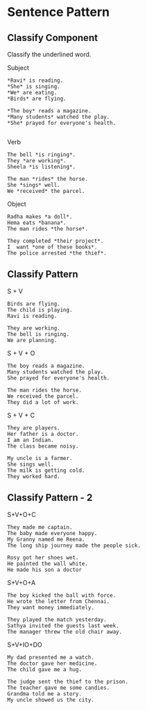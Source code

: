 # Sentence Pattern

## Classify Component

Classify the underlined word.

Subject

```
*Ravi* is reading.
*She* is singing.
*We* are eating.
*Birds* are flying.

*The boy* reads a magazine.
*Many students* watched the play.
*She* prayed for everyone's health.


```

Verb

```
The bell *is ringing*.
They *are working*.
Sheela *is listening*.

The man *rides* the horse.
She *sings* well.
We *received* the parcel.
```

Object

```
Radha makes *a doll*.
Hema eats *banana*.
The man rides *the horse*.

They completed *their project*.
I  want *one of these books*.
The police arrested *the thief*.
```

## Classify Pattern

S + V

```
Birds are flying.
The child is playing.
Ravi is reading.

They are working.
The bell is ringing.
We are planning.
```

S + V + O

```
The boy reads a magazine.
Many students watched the play.
She prayed for everyone's health.

The man rides the horse.
We received the parcel.
They did a lot of work.
```

S + V + C

```
They are players.
Her father is a doctor.
I am an Indian.
The class became noisy.

My uncle is a farmer.
She sings well.
The milk is getting cold.
They worked hard.
```

## Classify Pattern - 2

S+V+O+C

```
They made me captain.
The baby made everyone happy.
My Granny named me Reena.
The long ship journey made the people sick.

Rosy got her shoes wet.
He painted the wall white.
He made his son a doctor
```

S+V+O+A

```
The boy kicked the ball with force.
He wrote the letter from Chennai.
They want money immediately.

They played the match yesterday.
Sathya invited the guests last week.
The manager threw the old chair away.
```

S+V+IO+DO

```
My dad presented me a watch.
The doctor gave her medicine.
The child gave me a hug.

The judge sent the thief to the prison.
The teacher gave me some candies.
Grandma told me a story.
My uncle showed us the city.
```
